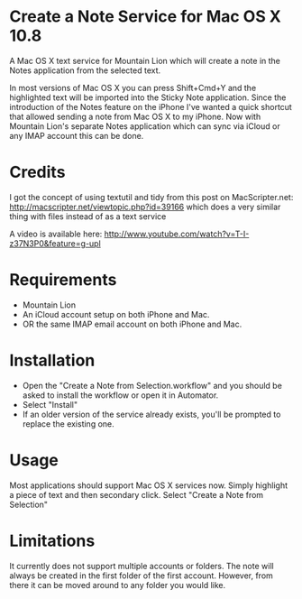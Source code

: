 Create a Note Service for Mac OS X 10.8
=======================================

A Mac OS X text service for Mountain Lion which will create a note in the Notes application from the selected text.

In most versions of Mac OS X you can press Shift+Cmd+Y and the highlighted text will be imported into the Sticky Note application.
Since the introduction of the Notes feature on the iPhone I've wanted a quick shortcut that allowed sending a note from Mac OS X to
my iPhone. Now with Mountain Lion's separate Notes application which can sync via iCloud or any IMAP account this can be done.

Credits
=======
I got the concept of using textutil and tidy from this post on MacScripter.net: http://macscripter.net/viewtopic.php?id=39166 which does a very similar thing with files instead of as a text service

A video is available here: http://www.youtube.com/watch?v=T-I-z37N3P0&feature=g-upl

Requirements
============
- Mountain Lion
- An iCloud account setup on both iPhone and Mac.
- OR the same IMAP email account on both iPhone and Mac.

Installation
============
- Open the "Create a Note from Selection.workflow" and you should be asked to install the workflow or open it in Automator.
- Select "Install"
- If an older version of the service already exists, you'll be prompted to replace the existing one.

Usage
=====
Most applications should support Mac OS X services now. Simply highlight a piece of text and then secondary click. Select "Create a Note from Selection"


Limitations
===========
It currently does not support multiple accounts or folders. The note will always be created in the first folder of the first account. However, from there it can be moved around to any folder you would like.
